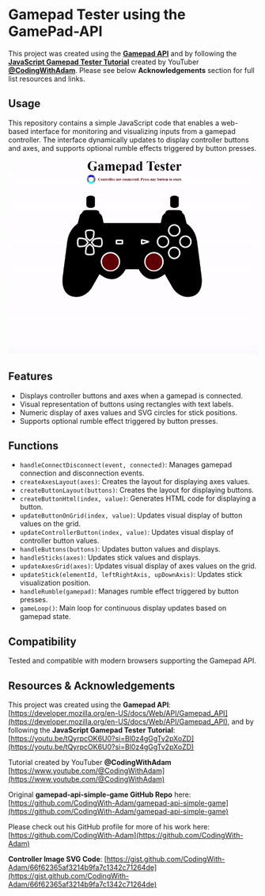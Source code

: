 # Gamepad Tester using the GamePad-API 

This project was created using the [**Gamepad API**](https://developer.mozilla.org/en-US/docs/Web/API/Gamepad_API) and by following the [**JavaScript Gamepad Tester Tutorial**](https://youtu.be/tQyrpcOK6U0?si=Bl0z4gGgTv2pXoZD) created by YouTuber [**@CodingWithAdam**](https://www.youtube.com/@CodingWithAdam).
Please see below **Acknowledgements** section for full list resources and links.

## Usage
This repository contains a simple JavaScript code that enables a web-based interface for monitoring and visualizing inputs from a gamepad controller. The interface dynamically updates to display controller buttons and axes, and supports optional rumble effects triggered by button presses.

![Web App Demo](WebAppGif.gif)


## Features

- Displays controller buttons and axes when a gamepad is connected.
- Visual representation of buttons using rectangles with text labels.
- Numeric display of axes values and SVG circles for stick positions.
- Supports optional rumble effect triggered by button presses.

## Functions

- `handleConnectDisconnect(event, connected)`: Manages gamepad connection and disconnection events.
- `createAxesLayout(axes)`: Creates the layout for displaying axes values.
- `createButtonLayout(buttons)`: Creates the layout for displaying buttons.
- `createButtonHtml(index, value)`: Generates HTML code for displaying a button.
- `updateButtonOnGrid(index, value)`: Updates visual display of button values on the grid.
- `updateControllerButton(index, value)`: Updates visual display of controller button values.
- `handleButtons(buttons)`: Updates button values and displays.
- `handleSticks(axes)`: Updates stick values and displays.
- `updateAxesGrid(axes)`: Updates visual display of axes values on the grid.
- `updateStick(elementId, leftRightAxis, upDownAxis)`: Updates stick visualization position.
- `handleRumble(gamepad)`: Manages rumble effect triggered by button presses.
- `gameLoop()`: Main loop for continuous display updates based on gamepad state.

## Compatibility

Tested and compatible with modern browsers supporting the Gamepad API.

## Resources & Acknowledgements

This project was created using the **Gamepad API**: [https://developer.mozilla.org/en-US/docs/Web/API/Gamepad_API](https://developer.mozilla.org/en-US/docs/Web/API/Gamepad_API), 
and by following the **JavaScript Gamepad Tester Tutorial**: [https://youtu.be/tQyrpcOK6U0?si=Bl0z4gGgTv2pXoZD](https://youtu.be/tQyrpcOK6U0?si=Bl0z4gGgTv2pXoZD)

Tutorial created by YouTuber **@CodingWithAdam** [https://www.youtube.com/@CodingWithAdam](https://www.youtube.com/@CodingWithAdam)

Original **gamepad-api-simple-game GitHub Repo** here: [https://github.com/CodingWith-Adam/gamepad-api-simple-game](https://github.com/CodingWith-Adam/gamepad-api-simple-game)

Please check out his GitHub profile for more of his work here: [https://github.com/CodingWith-Adam](https://github.com/CodingWith-Adam)  

**Controller Image SVG Code**: [https://gist.github.com/CodingWith-Adam/66f62365af3214b9fa7c1342c71264de](https://gist.github.com/CodingWith-Adam/66f62365af3214b9fa7c1342c71264de)
